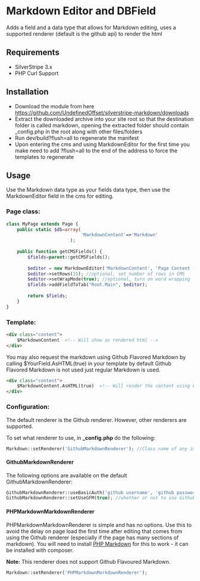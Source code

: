 Markdown Editor and DBField
=================

Adds a field and a data type that allows for Markdown editing, uses a supported renderer (default is the github api) to render the html

## Requirements
* SilverStripe 3.x
* PHP Curl Support

## Installation
* Download the module from here https://github.com/UndefinedOffset/silverstripe-markdown/downloads
* Extract the downloaded archive into your site root so that the destination folder is called markdown, opening the extracted folder should contain _config.php in the root along with other files/folders
* Run dev/build?flush=all to regenerate the manifest
* Upon entering the cms and using MarkdownEditor for the first time you make need to add ?flush=all to the end of the address to force the templates to regenerate

## Usage
Use the Markdown data type as your fields data type, then use the MarkdownEditor field in the cms for editing.

### Page class:
```php
class MyPage extends Page {
    public static $db=array(
                            'MarkdownContent'=>'Markdown'
                        );
    
    public function getCMSFields() {
        $fields=parent::getCMSFields();
        
        $editor = new MarkdownEditor('MarkdownContent', 'Page Content (Markdown)');
        $editor->setRows(15); //optional, set number of rows in CMS
        $editor->setWrapMode(true); //optional, turn on word wrapping
        $fields->addFieldToTab("Root.Main", $editor);
        
        return $fields;
    }
}
```


### Template:
```html
<div class="content">
    $MarkdownContent  <!-- Will show as rendered html -->
</div>
```

You may also request the markdown using Github Flavored Markdown by calling $YourField.AsHTML(true) in your template by default Github Flavored Markdown is not used just regular Markdown is used.
```html
<div class="content">
    $MarkdownContent.AsHTML(true)  <!-- Will render the content using Github Flavoured Markdown -->
</div>
```

### Configuration:
The default renderer is the Github renderer. However, other renderers are supported.

To set what renderer to use, in **_config.php** do the following:

```php
Markdown::setRenderer('GithubMarkdownRenderer'); //Class name of any implementation of IMarkdownRenderer will work
```

#### GithubMarkdownRenderer
The following options are available on the default GithubMarkdownRenderer:
```php
GithubMarkdownRenderer::useBasicAuth('github username', 'github password'); //authenticate to the Github API to get 5,000 requests per hour instead of 60
GithubMarkdownRenderer::setUseGFM(true); //whether or not to use Github Flavoured Markdown
```

#### PHPMarkdownMarkdownRenderer
PHPMarkdownMarkdownRenderer is simple and has no options. Use this to avoid the delay on page load the first time after editing that comes from using the Github renderer (especially if the page has many sections of markdown). You will need to install [PHP Markdown](https://github.com/michelf/php-markdown) for this to work - it can be installed with composer.

**Note:** This renderer does not support Github Flavoured Markdown.
```php
Markdown::setRenderer('PHPMarkdownMarkdownRenderer');
```
